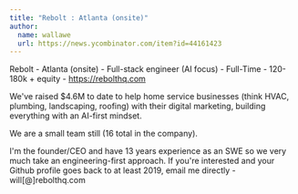 ```yaml
---
title: "Rebolt : Atlanta (onsite)"
author:
  name: wallawe
  url: https://news.ycombinator.com/item?id=44161423
---
```


<JobNavigation />

Rebolt - Atlanta (onsite) - Full-stack engineer (AI focus) - Full-Time - 120-180k + equity - <a href="https:&#x2F;&#x2F;rebolthq.com" rel="nofollow">https:&#x2F;&#x2F;rebolthq.com</a>

We&#x27;ve raised $4.6M to date to help home service businesses (think HVAC, plumbing, landscaping, roofing) with their digital marketing, building everything with an AI-first mindset.

We are a small team still (16 total in the company).

I&#x27;m the founder&#x2F;CEO and have 13 years experience as an SWE so we very much take an engineering-first approach. If you&#x27;re interested and your Github profile goes back to at least 2019, email me directly - will[@]rebolthq.com
<JobApplication />

